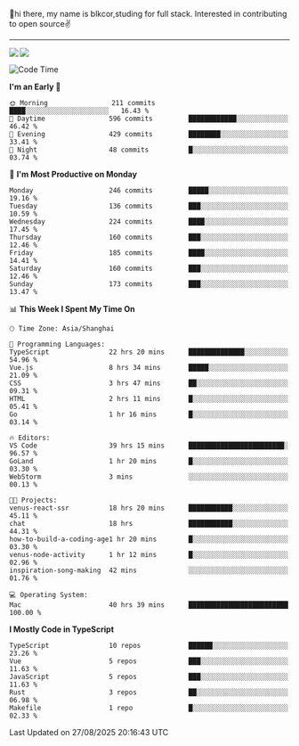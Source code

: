👋hi there, my name is blkcor,studing for full stack.
Interested in contributing to open source✌️

<hr/>

![](https://github-readme-stats.vercel.app/api?username=blkcor)
<a href="https://github.com/blkcor/github-readme-stats">
    <img align="left" src="https://github-readme-stats.vercel.app/api/top-langs/?username=blkcor&hide=jupyter%20notebook,shaderlab,tex,c%23&langs_count=9" />
</a>


<!--START_SECTION:waka-->
![Code Time](http://img.shields.io/badge/Code%20Time-2%2C469%20hrs%2030%20mins-blue)

**I'm an Early 🐤** 

```text
🌞 Morning                211 commits         ████░░░░░░░░░░░░░░░░░░░░░   16.43 % 
🌆 Daytime                596 commits         ████████████░░░░░░░░░░░░░   46.42 % 
🌃 Evening                429 commits         ████████░░░░░░░░░░░░░░░░░   33.41 % 
🌙 Night                  48 commits          █░░░░░░░░░░░░░░░░░░░░░░░░   03.74 % 
```
📅 **I'm Most Productive on Monday** 

```text
Monday                   246 commits         █████░░░░░░░░░░░░░░░░░░░░   19.16 % 
Tuesday                  136 commits         ███░░░░░░░░░░░░░░░░░░░░░░   10.59 % 
Wednesday                224 commits         ████░░░░░░░░░░░░░░░░░░░░░   17.45 % 
Thursday                 160 commits         ███░░░░░░░░░░░░░░░░░░░░░░   12.46 % 
Friday                   185 commits         ████░░░░░░░░░░░░░░░░░░░░░   14.41 % 
Saturday                 160 commits         ███░░░░░░░░░░░░░░░░░░░░░░   12.46 % 
Sunday                   173 commits         ███░░░░░░░░░░░░░░░░░░░░░░   13.47 % 
```


📊 **This Week I Spent My Time On** 

```text
🕑︎ Time Zone: Asia/Shanghai

💬 Programming Languages: 
TypeScript               22 hrs 20 mins      ██████████████░░░░░░░░░░░   54.96 % 
Vue.js                   8 hrs 34 mins       █████░░░░░░░░░░░░░░░░░░░░   21.09 % 
CSS                      3 hrs 47 mins       ██░░░░░░░░░░░░░░░░░░░░░░░   09.31 % 
HTML                     2 hrs 11 mins       █░░░░░░░░░░░░░░░░░░░░░░░░   05.41 % 
Go                       1 hr 16 mins        █░░░░░░░░░░░░░░░░░░░░░░░░   03.14 % 

🔥 Editors: 
VS Code                  39 hrs 15 mins      ████████████████████████░   96.57 % 
GoLand                   1 hr 20 mins        █░░░░░░░░░░░░░░░░░░░░░░░░   03.30 % 
WebStorm                 3 mins              ░░░░░░░░░░░░░░░░░░░░░░░░░   00.13 % 

🐱‍💻 Projects: 
venus-react-ssr          18 hrs 20 mins      ███████████░░░░░░░░░░░░░░   45.11 % 
chat                     18 hrs              ███████████░░░░░░░░░░░░░░   44.31 % 
how-to-build-a-coding-age1 hr 20 mins        █░░░░░░░░░░░░░░░░░░░░░░░░   03.30 % 
venus-node-activity      1 hr 12 mins        █░░░░░░░░░░░░░░░░░░░░░░░░   02.96 % 
inspiration-song-making  42 mins             ░░░░░░░░░░░░░░░░░░░░░░░░░   01.76 % 

💻 Operating System: 
Mac                      40 hrs 39 mins      █████████████████████████   100.00 % 
```

**I Mostly Code in TypeScript** 

```text
TypeScript               10 repos            ██████░░░░░░░░░░░░░░░░░░░   23.26 % 
Vue                      5 repos             ███░░░░░░░░░░░░░░░░░░░░░░   11.63 % 
JavaScript               5 repos             ███░░░░░░░░░░░░░░░░░░░░░░   11.63 % 
Rust                     3 repos             ██░░░░░░░░░░░░░░░░░░░░░░░   06.98 % 
Makefile                 1 repo              █░░░░░░░░░░░░░░░░░░░░░░░░   02.33 % 
```




 Last Updated on 27/08/2025 20:16:43 UTC
<!--END_SECTION:waka-->


